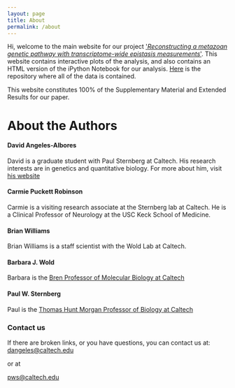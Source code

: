 ```yaml
---
layout: page
title: About
permalink: /about
---
```


Hi, welcome to the main website for our project ['*Reconstructing a metazoan genetic pathway with transcriptome-wide epistasis measurements*'](https://www.biorxiv.org/content/early/2017/06/18/112920). This website contains interactive plots of the analysis, and also contains an HTML version of the iPython Notebook for our analysis. [Here](https://github.com/WormLabCaltech/mprsq) is the repository where all of the data is contained.

This website constitutes 100% of the Supplementary Material and Extended Results for our paper.

# About the Authors

#### David Angeles-Albores
David is a graduate student with Paul Sternberg at Caltech. His research
interests are in genetics and quantitative biology. For more about
him, visit [his website](https://dangeles.github.io)

#### Carmie Puckett Robinson
Carmie is a visiting research associate at the Sternberg lab at Caltech. He is a
Clinical Professor of Neurology at the USC Keck School of Medicine.

#### Brian Williams
Brian Williams is a staff scientist with the Wold Lab at Caltech.

#### Barbara J. Wold
Barbara is the
[Bren Professor of Molecular Biology at Caltech](http://www.bbe.caltech.edu/content/barbara-j-wold)

#### Paul W. Sternberg
Paul is the
[Thomas Hunt Morgan Professor of Biology at Caltech](https://wormlabcaltech.github.io/paul/)


### Contact us
If there are broken links, or you have questions, you can contact us at:
[dangeles@caltech.edu](mailto:dangeles@caltech.edu)

or at

[pws@caltech.edu](mailto:pws@caltech.edu)
